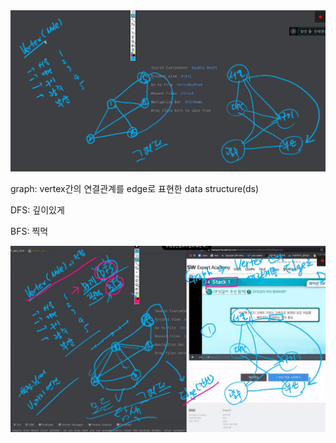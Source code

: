 <img src="webex.assets/image-20220221164437793.png" alt="image-20220221164437793" style="zoom:67%;" />

graph: vertex간의 연결관계를 edge로 표현한 data structure(ds)

DFS: 깊이있게

BFS: 찍먹



<img src="webex.assets/image-20220221165050924.png" alt="image-20220221165050924" style="zoom:67%;" />